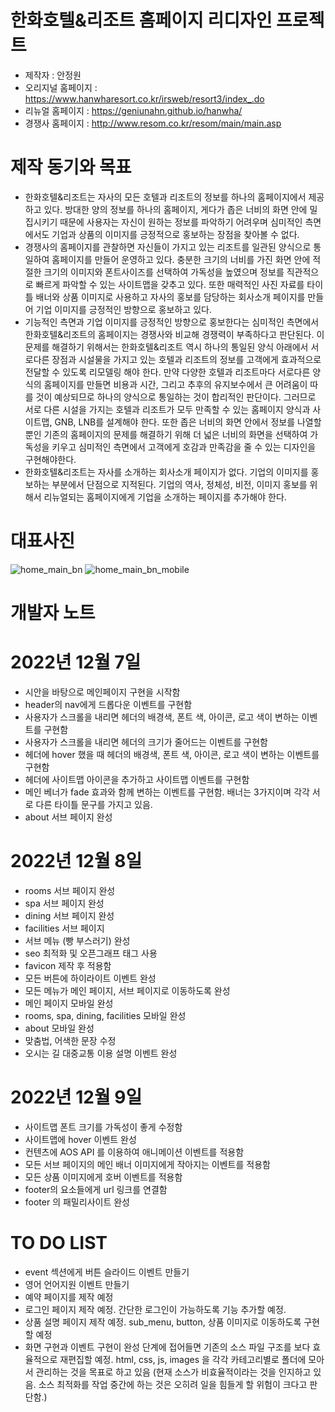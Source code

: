 # 한화호텔&리조트 홈페이지 리디자인 프로젝트
- 제작자 : 안정원
- 오리지널 홈페이지 : https://www.hanwharesort.co.kr/irsweb/resort3/index_.do
- 리뉴얼 홈페이지 : https://geniunahn.github.io/hanwha/
- 경쟁사 홈페이지 : http://www.resom.co.kr/resom/main/main.asp

# 제작 동기와 목표
- 한화호텔&리조트는 자사의 모든 호텔과 리조트의 정보를 하나의 홈페이지에서 제공하고 있다. 방대한 양의 정보를 하나의 홈페이지, 게다가 좁은 너비의 화면 안에 밀집시키기 때문에 사용자는 자신이 원하는 정보를 파악하기 어려우며 심미적인 측면에서도 기업과 상품의 이미지를 긍정적으로 홍보하는 장점을 찾아볼 수 없다. 
- 경쟁사의 홈페이지를 관찰하면 자신들이 가지고 있는 리조트를 일관된 양식으로 통일하여 홈페이지를 만들어 운영하고 있다. 충분한 크기의 너비를 가진 화면 안에 적절한 크기의 이미지와 폰트사이즈를 선택하여 가독성을 높였으며 정보를 직관적으로 빠르게 파악할 수 있는 사이트맵을 갖추고 있다. 또한 매력적인 사진 자료를 타이틀 배너와 상품 이미지로 사용하고 자사의 홍보를 담당하는 회사소개 페이지를 만들어 기업 이미지를 긍정적인 방향으로 홍보하고 있다. 
- 기능적인 측면과 기업 이미지를 긍정적인 방향으로 홍보한다는 심미적인 측면에서 한화호텔&리조트의 홈페이지는 경쟁사와 비교해 경쟁력이 부족하다고 판단된다. 이 문제를 해결하기 위해서는 한화호텔&리조트 역시 하나의 통일된 양식 아래에서 서로다른 장점과 시설물을 가지고 있는 호텔과 리조트의 정보를 고객에게 효과적으로 전달할 수 있도록 리모델링 해야 한다. 만약 다양한 호텔과 리조트마다 서로다른 양식의 홈페이지를 만들면 비용과 시간, 그리고 추후의 유지보수에서 큰 어려움이 따를 것이 예상되므로 하나의 양식으로 통일하는 것이 합리적인 판단이다. 그러므로 서로 다른 시설을 가지는 호텔과 리조트가 모두 만족할 수 있는 홈페이지 양식과 사이트맵, GNB, LNB를 설계해야 한다. 또한 좁은 너비의 화면 안에서 정보를 나열할 뿐인 기존의 홈페이지의 문제를 해결하기 위해 더 넓은 너비의 화면을 선택하여 가독성을 키우고 심미적인 측면에서 고객에게 호감과 만족감을 줄 수 있는 디자인을 구현해야한다.
- 한화호텔&리조트는 자사를 소개하는 회사소개 페이지가 없다. 기업의 이미지를 홍보하는 부분에서 단점으로 지적된다. 기업의 역사, 정체성, 비전, 이미지 홍보를 위해서 리뉴얼되는 홈페이지에게 기업을 소개하는 페이지를 추가해야 한다.

# 대표사진
![home_main_bn](https://user-images.githubusercontent.com/106502672/206598056-90f79a2e-48af-4adc-8da4-457f14d7bcae.png)
![home_main_bn_mobile](https://user-images.githubusercontent.com/106502672/206598070-ad1e4a6c-0805-4c0a-ab47-5eea5fb3f654.png)


# 개발자 노트
# 2022년 12월 7일
- 시안을 바탕으로 메인페이지 구현을 시작함
- header의 nav에게 드롭다운 이벤트를 구현함
- 사용자가 스크롤을 내리면 헤더의 배경색, 폰트 색, 아이콘, 로고 색이 변하는 이벤트를 구현함
- 사용자가 스크롤을 내리면 헤더의 크기가 줄어드는 이벤트를 구현함
- 헤더에 hover 했을 때  헤더의 배경색, 폰트 색, 아이콘, 로고 색이 변하는 이벤트를 구현함
- 헤더에 사이트맵 아이콘을 추가하고 사이트맵 이벤트를 구현함
- 메인 베너가 fade 효과와 함께 변하는 이벤트를 구현함. 배너는 3가지이며 각각 서로 다른 타이틀 문구를 가지고 있음.
- about 서브 페이지 완성
# 2022년 12월 8일
- rooms 서브 페이지 완성
- spa 서브 페이지 완성
- dining 서브 페이지 완성
- facilities 서브 페이지 
- 서브 메뉴 (빵 부스러기) 완성
- seo 최적화 및 오픈그래프 태그 사용
- favicon 제작 후 적용함
- 모든 버튼에 하이라이트 이벤트 완성
- 모든 메뉴가 메인 페이지, 서브 페이지로 이동하도록 완성
- 메인 페이지 모바일 완성
- rooms, spa, dining, facilities 모바일 완성
- about 모바일 완성
- 맞춤법, 어색한 문장 수정
- 오시는 길 대중교통 이용 설명 이벤트 완성
# 2022년 12월 9일
- 사이트맵 폰트 크기를 가독성이 좋게 수정함
- 사이트맵에 hover 이벤트 완성
- 컨텐츠에 AOS API 를 이용하여 애니메이션 이벤트를 적용함
- 모든 서브 페이지의 메인 배너 이미지에게 작아지는 이벤트를 적용함
- 모든 상품 이미지에게 호버 이벤트를 적용함
- footer의 요소들에게 url 링크를 연결함
- footer 의 패밀리사이트 완성
# TO DO LIST
- event 섹션에게 버튼 슬라이드 이벤트 만들기
- 영어 언어지원 이벤트 만들기
- 예약 페이지를 제작 예정
- 로그인 페이지 제작 예정. 간단한 로그인이 가능하도록 기능 추가할 예정.
- 상품 설명 페이지 제작 예정. sub_menu, button, 상품 이미지로 이동하도록 구현할 예정
- 화면 구현과 이벤트 구현이 완성 단계에 접어들면 기존의 소스 파일 구조를 보다 효율적으로 재편집할 예정. html, css, js, images 을 각각 카테고리별로 폴더에 모아서 관리하는 것을 목표로 하고 있음 (현재 소스가 비효율적이라는 것을 인지하고 있음. 소스 최적화를 작업 중간에 하는 것은 오히려 일을 힘들게 할 위험이 크다고 판단함.)
